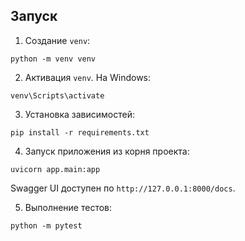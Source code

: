 ## Запуск

1. Создание `venv`:

```
python -m venv venv
```

2. Активация `venv`. На Windows:

```
venv\Scripts\activate
```

3. Установка зависимостей:

```
pip install -r requirements.txt
```

4. Запуск приложения из корня проекта:

```
uvicorn app.main:app
```

Swagger UI доступен по `http://127.0.0.1:8000/docs`.

5. Выполнение тестов:

```
python -m pytest
```
